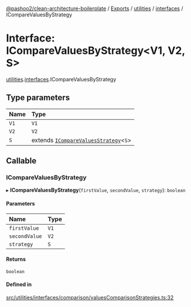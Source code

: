 [@pashoo2/clean-architecture-boilerplate](../README.md) / [Exports](../modules.md) / [utilities](../modules/utilities.md) / [interfaces](../modules/utilities.interfaces.md) / ICompareValuesByStrategy

# Interface: ICompareValuesByStrategy<V1, V2, S\>

[utilities](../modules/utilities.md).[interfaces](../modules/utilities.interfaces.md).ICompareValuesByStrategy

## Type parameters

| Name | Type |
| :------ | :------ |
| `V1` | `V1` |
| `V2` | `V2` |
| `S` | extends [`ICompareValuesStrategy`](utilities.interfaces.icomparevaluesstrategy.md)<`S`\> |

## Callable

### ICompareValuesByStrategy

▸ **ICompareValuesByStrategy**(`firstValue`, `secondValue`, `strategy`): `boolean`

#### Parameters

| Name | Type |
| :------ | :------ |
| `firstValue` | `V1` |
| `secondValue` | `V2` |
| `strategy` | `S` |

#### Returns

`boolean`

#### Defined in

[src/utilities/interfaces/comparison/valuesComparisonStrategies.ts:32](https://github.com/pashoo2/clean-architecture-boilerplate/blob/5d0a725/src/utilities/interfaces/comparison/valuesComparisonStrategies.ts#L32)
